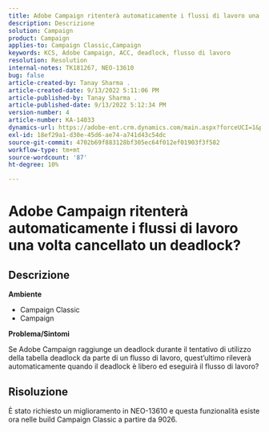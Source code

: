 ```yaml
---
title: Adobe Campaign ritenterà automaticamente i flussi di lavoro una volta cancellato un deadlock?
description: Descrizione
solution: Campaign
product: Campaign
applies-to: Campaign Classic,Campaign
keywords: KCS, Adobe Campaign, ACC, deadlock, flusso di lavoro
resolution: Resolution
internal-notes: TK181267, NEO-13610
bug: false
article-created-by: Tanay Sharma .
article-created-date: 9/13/2022 5:11:06 PM
article-published-by: Tanay Sharma .
article-published-date: 9/13/2022 5:12:34 PM
version-number: 4
article-number: KA-14033
dynamics-url: https://adobe-ent.crm.dynamics.com/main.aspx?forceUCI=1&pagetype=entityrecord&etn=knowledgearticle&id=33c2550b-8733-ed11-9db1-002248086735
exl-id: 18ef29a1-d30e-45d6-ae74-a741d43c54dc
source-git-commit: 4702b69f883128bf305ec64f012ef01903f3f582
workflow-type: tm+mt
source-wordcount: '87'
ht-degree: 10%

---
```


# Adobe Campaign ritenterà automaticamente i flussi di lavoro una volta cancellato un deadlock?

## Descrizione


<b>Ambiente</b>

- Campaign Classic
- Campaign




<b>Problema/Sintomi</b>

Se Adobe Campaign raggiunge un deadlock durante il tentativo di utilizzo della tabella deadlock da parte di un flusso di lavoro, quest’ultimo rileverà automaticamente quando il deadlock è libero ed eseguirà il flusso di lavoro?

## Risoluzione


È stato richiesto un miglioramento in NEO-13610 e questa funzionalità esiste ora nelle build Campaign Classic a partire da 9026.
